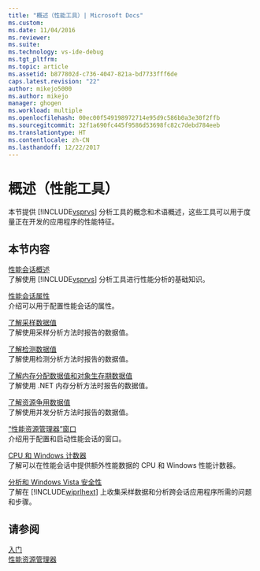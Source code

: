 ```yaml
---
title: "概述（性能工具）| Microsoft Docs"
ms.custom: 
ms.date: 11/04/2016
ms.reviewer: 
ms.suite: 
ms.technology: vs-ide-debug
ms.tgt_pltfrm: 
ms.topic: article
ms.assetid: b877802d-c736-4047-821a-bd7733fff6de
caps.latest.revision: "22"
author: mikejo5000
ms.author: mikejo
manager: ghogen
ms.workload: multiple
ms.openlocfilehash: 00ec00f549198972714e95d9c586b0a3e30f2ffb
ms.sourcegitcommit: 32f1a690fc445f9586d53698fc82c7debd784eeb
ms.translationtype: HT
ms.contentlocale: zh-CN
ms.lasthandoff: 12/22/2017
---
```

# <a name="overviews-performance-tools"></a>概述（性能工具）
本节提供 [!INCLUDE[vsprvs](../code-quality/includes/vsprvs_md.md)] 分析工具的概念和术语概述，这些工具可以用于度量正在开发的应用程序的性能特征。  
  
## <a name="in-this-section"></a>本节内容  
 [性能会话概述](../profiling/performance-session-overview.md)  
 了解使用 [!INCLUDE[vsprvs](../code-quality/includes/vsprvs_md.md)] 分析工具进行性能分析的基础知识。  
  
 [性能会话属性](../profiling/performance-session-properties.md)  
 介绍可以用于配置性能会话的属性。  
  
 [了解采样数据值](../profiling/understanding-sampling-data-values.md)  
 了解使用采样分析方法时报告的数据值。  
  
 [了解检测数据值](../profiling/understanding-instrumentation-data-values.md)  
 了解使用检测分析方法时报告的数据值。  
  
 [了解内存分配数据值和对象生存期数据值](../profiling/understanding-memory-allocation-and-object-lifetime-data-values.md)  
 了解使用 .NET 内存分析方法时报告的数据值。  
  
 [了解资源争用数据值](../profiling/understanding-resource-contention-data-values.md)  
 了解使用并发分析方法时报告的数据值。  
  
 [“性能资源管理器”窗口](../profiling/performance-explorer-window.md)  
 介绍用于配置和启动性能会话的窗口。  
  
 [CPU 和 Windows 计数器](../profiling/cpu-and-windows-counters.md)  
 了解可以在性能会话中提供额外性能数据的 CPU 和 Windows 性能计数器。  
  
 [分析和 Windows Vista 安全性](../profiling/profiling-and-windows-vista-security.md)  
 了解在 [!INCLUDE[wiprlhext](../debugger/includes/wiprlhext_md.md)] 上收集采样数据和分析跨会话应用程序所需的问题和步骤。  
  
## <a name="see-also"></a>请参阅  
 [入门](../profiling/getting-started-with-performance-tools.md)   
 [性能资源管理器](../profiling/performance-explorer.md)